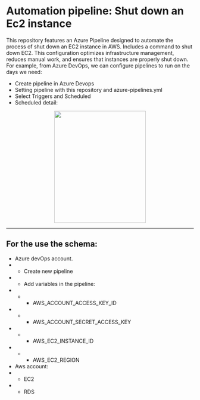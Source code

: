 # Automation pipeline: Shut down an Ec2 instance
This repository features an Azure Pipeline designed to automate the process of shut down an EC2 instance in AWS. Includes a command to shut down EC2. This configuration optimizes infrastructure management, reduces manual work, and ensures that instances are properly shut down.
<br>
For example, from Azure DevOps, we can configure pipelines to run on the days we need:
- Create pipeline in Azure Devops
- Setting pipeline with this repository and azure-pipelines.yml
- Select Triggers and Scheduled
- Scheduled detail:

<div align="center">
  <img height="300" width="70%" src="triggers.jpg"  />
</div>

__________________________________________________________________

## For the use the schema:
* Azure devOps account.
* * Create new pipeline
* * Add variables in the pipeline:
* * * AWS_ACCOUNT_ACCESS_KEY_ID
* * * AWS_ACCOUNT_SECRET_ACCESS_KEY
* * * AWS_EC2_INSTANCE_ID
* * * AWS_EC2_REGION
* Aws account:
* * EC2
* * RDS
